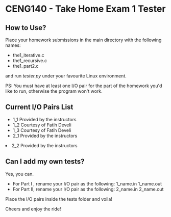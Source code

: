 <h1>CENG140 - Take Home Exam 1 Tester</h1>
<h2>How to Use?</h2>
<p>Place your homework submissions in the main directory with the following names:
<ul><li>the1_iterative.c</li>
<li>the1_recursive.c</li>
<li>the1_part2.c</li></ul>
and run <i>tester.py</i> under your favourite Linux environment.</p>
<p>PS: You must have at least one I/O pair for the part of the homework you'd like to run, otherwise the program won't work.</p>
<h2>Current I/O Pairs List</h2>
<ul><li>1_1  Provided by the instructors</li>
<li>1_2  Courtesy of Fatih Develi</li>
<li>1_3  Courtesy of Fatih Develi</li>
<li>2_1  Provided by the instructors</li></ul>
<li>2_2  Provided by the instructors</li></ul>
<h2>Can I add my own tests?</h2>
<p>Yes, you can.</p>
<ul><li>For Part I&nbsp;, rename your I/O pair as the following: 1_name.in 1_name.out</li>
<li>For Part II, rename your I/O pair as the following: 2_name.in 2_name.out</li></ul>
Place the I/O pairs inside the tests folder and voila!</p>
<p>Cheers and enjoy the ride!</p>
